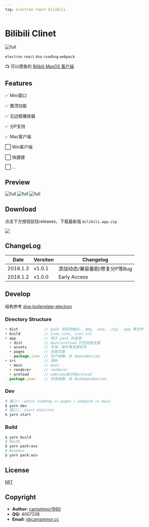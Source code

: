 ```yaml
---
tag: electron react bilibili
---
```




# Bilibili Clinet

![full](http://qn.canisminor.cc/2018-01-03-preview-0.png)

`electron` `react` `dva` `roadhog` `webpack`



📺 可以摸鱼的 [Bilibili MaxOS 客户端](https://github.com/canisminor1990/bilibili-client)



## Features

✅ Mini窗口

✅ 置顶功能

✅ 无边框播放器

✅ 分P支持

✅ Mac客户端

⬜️ Win客户端

⬜️ 快捷键

⬜️ ...



## Preview

![full](http://qn.canisminor.cc/2018-01-03-preview-1.png)
![full](http://qn.canisminor.cc/2018-01-03-preview-2.png)
![full](http://qn.canisminor.cc/2018-01-03-preview-3.png)



## Download

点击下方按钮前往releases，下载最新版 `bilibili.app.zip`

[![](https://img.shields.io/badge/bilibili-download-ff69b4.svg?style=for-the-badge)](https://github.com/canisminor1990/bilibili-client/releases)



## ChangeLog

| Date     | Versiton | Changelog          |
| -------- | -------- | ------------------ |
| 2018.1.3 | v1.0.1   | 添加动态/兼容番剧/修复分P等Bug |
| 2018.1.2 | v1.0.0   | Early Access       |



## Develop

结构参考 [dva-boilerplate-electron](https://github.com/sorrycc/dva-boilerplate-electron)



### Directory Structure

```js
+ dist            // pack 完后的输出，.dmg, .exe, .zip, .app 等文件
+ build           // icon.icns, icon.ico
+ app             // 用于 pack 的目录
  + dist          // main/preload 打包完放这里
  + assets        // 字体、图片等资源文件
  + pages         // 存放页面
  - package.json  // 生产依赖，存 dependencies
+ src             // 源码
  + main          // main
  + renderer      // renderer
  + preload       // webview部分的preload
- package.json    // 开发依赖，存 devDependencies
```



### Dev

```sh
# 窗口一：watch roadhog => pages / webpack => main
$ yarn dev
# 窗口二：start electron
$ yarn start
```



### Build

```sh
$ yarn build
# MacOS
$ yarn pack:osx
# Windows
$ yarn pack:win
```



## License

[MIT](https://tldrlegal.com/license/mit-license)



## Copyright

- **Author:** [canisminor1990](https://github.com/canisminor1990)
- **QQ:** 4007338
- **Email:** <i@canisminor.cc>
